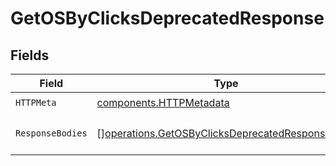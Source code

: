 # GetOSByClicksDeprecatedResponse


## Fields

| Field                                                                                                              | Type                                                                                                               | Required                                                                                                           | Description                                                                                                        |
| ------------------------------------------------------------------------------------------------------------------ | ------------------------------------------------------------------------------------------------------------------ | ------------------------------------------------------------------------------------------------------------------ | ------------------------------------------------------------------------------------------------------------------ |
| `HTTPMeta`                                                                                                         | [components.HTTPMetadata](../../models/components/httpmetadata.md)                                                 | :heavy_check_mark:                                                                                                 | N/A                                                                                                                |
| `ResponseBodies`                                                                                                   | [][operations.GetOSByClicksDeprecatedResponseBody](../../models/operations/getosbyclicksdeprecatedresponsebody.md) | :heavy_minus_sign:                                                                                                 | The top OS by number of clicks                                                                                     |